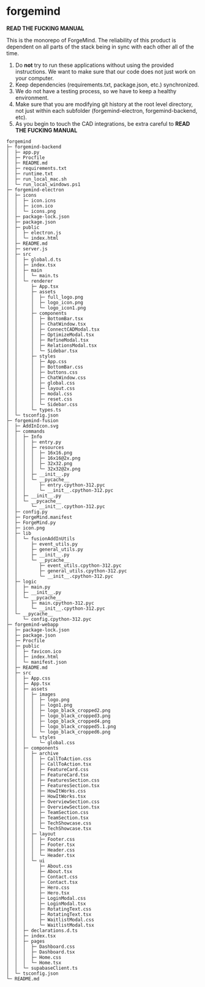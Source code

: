 # forgemind

**READ THE FUCKING MANUAL**

This is the monorepo of ForgeMind. The reliability of this product is dependent on all parts of the stack being in sync with each other all of the time.

1. Do **not** try to run these applications without using the provided instructions. We want to make sure that our code does not just work on your computer.
2. Keep dependencies (requirements.txt, package.json, etc.) synchronized. 
3. We do not have a testing process, so we have to keep a healthy environment.
4. Make sure that you are modifying git history at the root level directory, not just within each subfolder (forgemind-electron, forgemind-backend, etc).
5. As you begin to touch the CAD integrations, be extra careful to **READ THE FUCKING MANUAL**
```
forgemind
├─ forgemind-backend
│  ├─ app.py
│  ├─ Procfile
│  ├─ README.md
│  ├─ requirements.txt
│  ├─ runtime.txt
│  ├─ run_local_mac.sh
│  └─ run_local_windows.ps1
├─ forgemind-electron
│  ├─ icons
│  │  ├─ icon.icns
│  │  ├─ icon.ico
│  │  └─ icons.png
│  ├─ package-lock.json
│  ├─ package.json
│  ├─ public
│  │  ├─ electron.js
│  │  └─ index.html
│  ├─ README.md
│  ├─ server.js
│  ├─ src
│  │  ├─ global.d.ts
│  │  ├─ index.tsx
│  │  ├─ main
│  │  │  └─ main.ts
│  │  └─ renderer
│  │     ├─ App.tsx
│  │     ├─ assets
│  │     │  ├─ full_logo.png
│  │     │  ├─ logo_icon.png
│  │     │  └─ logo_icon1.png
│  │     ├─ components
│  │     │  ├─ BottomBar.tsx
│  │     │  ├─ ChatWindow.tsx
│  │     │  ├─ ConnectCADModal.tsx
│  │     │  ├─ OptimizeModal.tsx
│  │     │  ├─ RefineModal.tsx
│  │     │  ├─ RelationsModal.tsx
│  │     │  └─ Sidebar.tsx
│  │     ├─ styles
│  │     │  ├─ App.css
│  │     │  ├─ BottomBar.css
│  │     │  ├─ buttons.css
│  │     │  ├─ ChatWindow.css
│  │     │  ├─ global.css
│  │     │  ├─ layout.css
│  │     │  ├─ modal.css
│  │     │  ├─ reset.css
│  │     │  └─ Sidebar.css
│  │     └─ types.ts
│  └─ tsconfig.json
├─ forgemind-fusion
│  ├─ AddInIcon.svg
│  ├─ commands
│  │  ├─ Info
│  │  │  ├─ entry.py
│  │  │  ├─ resources
│  │  │  │  ├─ 16x16.png
│  │  │  │  ├─ 16x16@2x.png
│  │  │  │  ├─ 32x32.png
│  │  │  │  └─ 32x32@2x.png
│  │  │  ├─ __init__.py
│  │  │  └─ __pycache__
│  │  │     ├─ entry.cpython-312.pyc
│  │  │     └─ __init__.cpython-312.pyc
│  │  ├─ __init__.py
│  │  └─ __pycache__
│  │     └─ __init__.cpython-312.pyc
│  ├─ config.py
│  ├─ ForgeMind.manifest
│  ├─ ForgeMind.py
│  ├─ icon.png
│  ├─ lib
│  │  └─ fusionAddInUtils
│  │     ├─ event_utils.py
│  │     ├─ general_utils.py
│  │     ├─ __init__.py
│  │     └─ __pycache__
│  │        ├─ event_utils.cpython-312.pyc
│  │        ├─ general_utils.cpython-312.pyc
│  │        └─ __init__.cpython-312.pyc
│  ├─ logic
│  │  ├─ main.py
│  │  ├─ __init__.py
│  │  └─ __pycache__
│  │     ├─ main.cpython-312.pyc
│  │     └─ __init__.cpython-312.pyc
│  └─ __pycache__
│     └─ config.cpython-312.pyc
├─ forgemind-webapp
│  ├─ package-lock.json
│  ├─ package.json
│  ├─ Procfile
│  ├─ public
│  │  ├─ favicon.ico
│  │  ├─ index.html
│  │  └─ manifest.json
│  ├─ README.md
│  ├─ src
│  │  ├─ App.css
│  │  ├─ App.tsx
│  │  ├─ assets
│  │  │  ├─ images
│  │  │  │  ├─ logo.png
│  │  │  │  ├─ logo1.png
│  │  │  │  ├─ logo_black_cropped2.png
│  │  │  │  ├─ logo_black_cropped3.png
│  │  │  │  ├─ logo_black_cropped4.png
│  │  │  │  ├─ logo_black_cropped5.1.png
│  │  │  │  └─ logo_black_cropped6.png
│  │  │  └─ styles
│  │  │     └─ global.css
│  │  ├─ components
│  │  │  ├─ archive
│  │  │  │  ├─ CallToAction.css
│  │  │  │  ├─ CallToAction.tsx
│  │  │  │  ├─ FeatureCard.css
│  │  │  │  ├─ FeatureCard.tsx
│  │  │  │  ├─ FeaturesSection.css
│  │  │  │  ├─ FeaturesSection.tsx
│  │  │  │  ├─ HowItWorks.css
│  │  │  │  ├─ HowItWorks.tsx
│  │  │  │  ├─ OverviewSection.css
│  │  │  │  ├─ OverviewSection.tsx
│  │  │  │  ├─ TeamSection.css
│  │  │  │  ├─ TeamSection.tsx
│  │  │  │  ├─ TechShowcase.css
│  │  │  │  └─ TechShowcase.tsx
│  │  │  ├─ layout
│  │  │  │  ├─ Footer.css
│  │  │  │  ├─ Footer.tsx
│  │  │  │  ├─ Header.css
│  │  │  │  └─ Header.tsx
│  │  │  └─ ui
│  │  │     ├─ About.css
│  │  │     ├─ About.tsx
│  │  │     ├─ Contact.css
│  │  │     ├─ Contact.tsx
│  │  │     ├─ Hero.css
│  │  │     ├─ Hero.tsx
│  │  │     ├─ LoginModal.css
│  │  │     ├─ LoginModal.tsx
│  │  │     ├─ RotatingText.css
│  │  │     ├─ RotatingText.tsx
│  │  │     ├─ WaitlistModal.css
│  │  │     └─ WaitlistModal.tsx
│  │  ├─ declarations.d.ts
│  │  ├─ index.tsx
│  │  ├─ pages
│  │  │  ├─ Dashboard.css
│  │  │  ├─ Dashboard.tsx
│  │  │  ├─ Home.css
│  │  │  └─ Home.tsx
│  │  └─ supabaseClient.ts
│  └─ tsconfig.json
└─ README.md

```